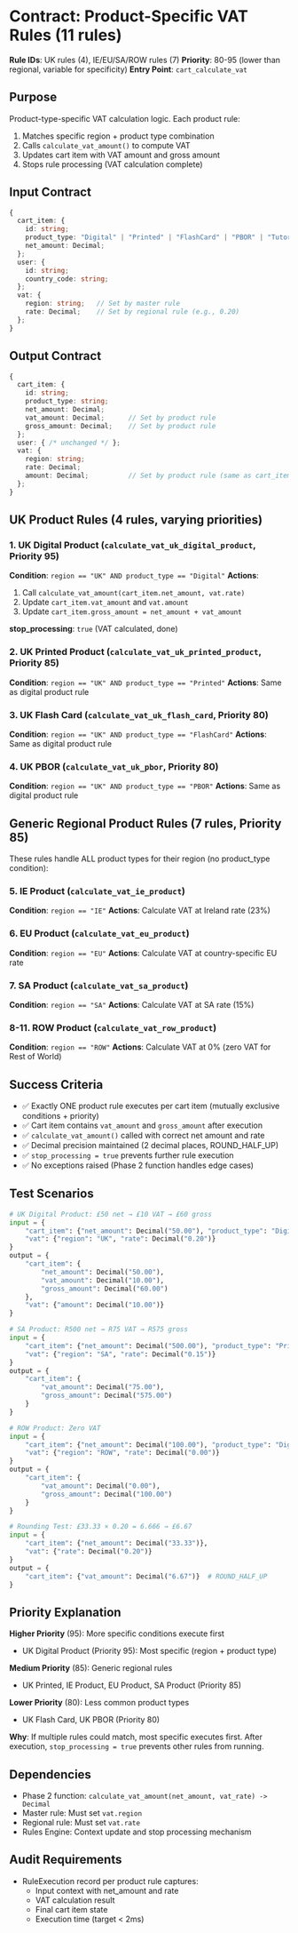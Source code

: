 # Contract: Product-Specific VAT Rules (11 rules)

**Rule IDs**: UK rules (4), IE/EU/SA/ROW rules (7)
**Priority**: 80-95 (lower than regional, variable for specificity)
**Entry Point**: `cart_calculate_vat`

## Purpose

Product-type-specific VAT calculation logic. Each product rule:
1. Matches specific region + product type combination
2. Calls `calculate_vat_amount()` to compute VAT
3. Updates cart item with VAT amount and gross amount
4. Stops rule processing (VAT calculation complete)

## Input Contract

```typescript
{
  cart_item: {
    id: string;
    product_type: "Digital" | "Printed" | "FlashCard" | "PBOR" | "Tutorial";
    net_amount: Decimal;
  };
  user: {
    id: string;
    country_code: string;
  };
  vat: {
    region: string;   // Set by master rule
    rate: Decimal;    // Set by regional rule (e.g., 0.20)
  };
}
```

## Output Contract

```typescript
{
  cart_item: {
    id: string;
    product_type: string;
    net_amount: Decimal;
    vat_amount: Decimal;      // Set by product rule
    gross_amount: Decimal;    // Set by product rule
  };
  user: { /* unchanged */ };
  vat: {
    region: string;
    rate: Decimal;
    amount: Decimal;          // Set by product rule (same as cart_item.vat_amount)
  };
}
```

## UK Product Rules (4 rules, varying priorities)

### 1. UK Digital Product (`calculate_vat_uk_digital_product`, Priority 95)

**Condition**: `region == "UK" AND product_type == "Digital"`
**Actions**:
1. Call `calculate_vat_amount(cart_item.net_amount, vat.rate)`
2. Update `cart_item.vat_amount` and `vat.amount`
3. Update `cart_item.gross_amount = net_amount + vat_amount`

**stop_processing**: `true` (VAT calculated, done)

### 2. UK Printed Product (`calculate_vat_uk_printed_product`, Priority 85)

**Condition**: `region == "UK" AND product_type == "Printed"`
**Actions**: Same as digital product rule

### 3. UK Flash Card (`calculate_vat_uk_flash_card`, Priority 80)

**Condition**: `region == "UK" AND product_type == "FlashCard"`
**Actions**: Same as digital product rule

### 4. UK PBOR (`calculate_vat_uk_pbor`, Priority 80)

**Condition**: `region == "UK" AND product_type == "PBOR"`
**Actions**: Same as digital product rule

## Generic Regional Product Rules (7 rules, Priority 85)

These rules handle ALL product types for their region (no product_type condition):

### 5. IE Product (`calculate_vat_ie_product`)

**Condition**: `region == "IE"`
**Actions**: Calculate VAT at Ireland rate (23%)

### 6. EU Product (`calculate_vat_eu_product`)

**Condition**: `region == "EU"`
**Actions**: Calculate VAT at country-specific EU rate

### 7. SA Product (`calculate_vat_sa_product`)

**Condition**: `region == "SA"`
**Actions**: Calculate VAT at SA rate (15%)

### 8-11. ROW Product (`calculate_vat_row_product`)

**Condition**: `region == "ROW"`
**Actions**: Calculate VAT at 0% (zero VAT for Rest of World)

## Success Criteria

- ✅ Exactly ONE product rule executes per cart item (mutually exclusive conditions + priority)
- ✅ Cart item contains `vat_amount` and `gross_amount` after execution
- ✅ `calculate_vat_amount()` called with correct net amount and rate
- ✅ Decimal precision maintained (2 decimal places, ROUND_HALF_UP)
- ✅ `stop_processing = true` prevents further rule execution
- ✅ No exceptions raised (Phase 2 function handles edge cases)

## Test Scenarios

```python
# UK Digital Product: £50 net → £10 VAT → £60 gross
input = {
    "cart_item": {"net_amount": Decimal("50.00"), "product_type": "Digital"},
    "vat": {"region": "UK", "rate": Decimal("0.20")}
}
output = {
    "cart_item": {
        "net_amount": Decimal("50.00"),
        "vat_amount": Decimal("10.00"),
        "gross_amount": Decimal("60.00")
    },
    "vat": {"amount": Decimal("10.00")}
}

# SA Product: R500 net → R75 VAT → R575 gross
input = {
    "cart_item": {"net_amount": Decimal("500.00"), "product_type": "Printed"},
    "vat": {"region": "SA", "rate": Decimal("0.15")}
}
output = {
    "cart_item": {
        "vat_amount": Decimal("75.00"),
        "gross_amount": Decimal("575.00")
    }
}

# ROW Product: Zero VAT
input = {
    "cart_item": {"net_amount": Decimal("100.00"), "product_type": "Digital"},
    "vat": {"region": "ROW", "rate": Decimal("0.00")}
}
output = {
    "cart_item": {
        "vat_amount": Decimal("0.00"),
        "gross_amount": Decimal("100.00")
    }
}

# Rounding Test: £33.33 × 0.20 = 6.666 → £6.67
input = {
    "cart_item": {"net_amount": Decimal("33.33")},
    "vat": {"rate": Decimal("0.20")}
}
output = {
    "cart_item": {"vat_amount": Decimal("6.67")}  # ROUND_HALF_UP
}
```

## Priority Explanation

**Higher Priority** (95): More specific conditions execute first
- UK Digital Product (Priority 95): Most specific (region + product type)

**Medium Priority** (85): Generic regional rules
- UK Printed, IE Product, EU Product, SA Product (Priority 85)

**Lower Priority** (80): Less common product types
- UK Flash Card, UK PBOR (Priority 80)

**Why**: If multiple rules could match, most specific executes first. After execution, `stop_processing = true` prevents other rules from running.

## Dependencies

- Phase 2 function: `calculate_vat_amount(net_amount, vat_rate) -> Decimal`
- Master rule: Must set `vat.region`
- Regional rule: Must set `vat.rate`
- Rules Engine: Context update and stop processing mechanism

## Audit Requirements

- RuleExecution record per product rule captures:
  - Input context with net_amount and rate
  - VAT calculation result
  - Final cart item state
  - Execution time (target < 2ms)
